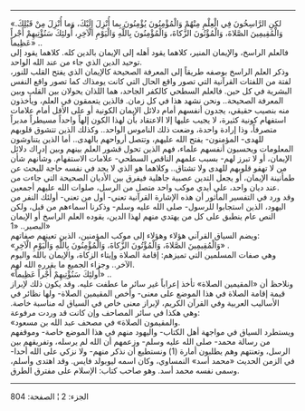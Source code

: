 ------------------------------------------------------------------------

«لكِنِ الرَّاسِخُونَ فِي الْعِلْمِ مِنْهُمْ وَالْمُؤْمِنُونَ يُؤْمِنُونَ بِما أُنْزِلَ إِلَيْكَ، وَما أُنْزِلَ مِنْ
قَبْلِكَ. وَالْمُقِيمِينَ الصَّلاةَ، وَالْمُؤْتُونَ الزَّكاةَ، وَالْمُؤْمِنُونَ بِاللَّهِ وَالْيَوْمِ الْآخِرِ،
أُولئِكَ سَنُؤْتِيهِمْ أَجْراً عَظِيماً» ..  
فالعلم الراسخ، والإيمان المنير، كلاهما يقود أهله إلى الإيمان بالدين كله.
كلاهما يقود إلى توحيد الدين الذي جاء من عند الله الواحد.  
وذكر العلم الراسخ بوصفه طريقاً إلى المعرفة الصحيحة كالإيمان الذي يفتح
القلب للنور، لفتة من اللفتات القرآنية التي تصور واقع الحال التي كانت
يومذاك كما تصور واقع النفس البشرية في كل حين. فالعلم السطحي كالكفر
الجاحد، هما اللذان يحولان بين القلب وبين المعرفة الصحيحة.. ونحن نشهد هذا
في كل زمان. فالذين يتعمقون في العلم، ويأخذون منه بنصيب حقيقي، يجدون
أنفسهم أمام دلائل الإيمان الكونية أو على الأقل أمام علامات استفهام كونية
كثيرة، لا يجيب عليها إلا الاعتقاد بأن لهذا الكون إلهاً واحداً مسيطراً مدبراً
متصرفاً، وذا إرادة واحدة، وضعت ذلك الناموس الواحد.. وكذلك الذين تتشوق
قلوبهم للهدى- المؤمنون- يفتح الله عليهم، وتتصل أرواحهم بالهدى.. أما
الذين يتناوشون المعلومات ويحسبون أنفسهم علماء، فهم الذين تحول قشور العلم
بينهم وبين إدراك دلائل الإيمان، أو لا تبرز لهم- بسبب علمهم الناقص
السطحي- علامات الاستفهام. وشأنهم شأن من لا تهفو قلوبهم للهدى ولا تشتاق..
وكلاهما هو الذي لا يجد في نفسه حاجة للبحث عن طمأنينة الإيمان، أو يجعل
التدين عصبية جاهلية فيفرق بين الأديان الصحيحة التي جاءت من عند ديان
واحد، على أيدي موكب واحد متصل من الرسل، صلوات الله عليهم أجمعين.  
وقد ورد في التفسير المأثور أن هذه الإشارة القرآنية تعني- أول من تعني-
أولئك النفر من اليهود، الذين استجابوا للرسول- صلى الله عليه وسلم- وذكرنا
أسماءهم من قبل، ولكن النص عام ينطبق على كل من يهتدي منهم لهذا الدين،
يقوده العلم الراسخ أو الإيمان البصير.. «1»  
ويضم السياق القرآني هؤلاء وهؤلاء إلى موكب المؤمنين، الذين تعينهم
صفاتهم:  
«وَالْمُقِيمِينَ الصَّلاةَ، وَالْمُؤْتُونَ الزَّكاةَ، وَالْمُؤْمِنُونَ بِاللَّهِ وَالْيَوْمِ الْآخِرِ» .  
وهي صفات المسلمين التي تميزهم: إقامة الصلاة وإيتاء الزكاة، والإيمان
بالله واليوم الآخر.. وجزاء الجميع ما يقرره الله لهم.  
«أُولئِكَ سَنُؤْتِيهِمْ أَجْراً عَظِيماً» ..  
ونلاحظ أن «المقيمين الصلاة» تأخذ إعراباً غير سائر ما عطفت عليه. وقد يكون
ذلك لإبراز قيمة إقامة الصلاة في هذا الموضع على معنى- وأخص المقيمين
الصلاة- ولها نظائر في الأساليب العربية وفي القرآن الكريم، لإبراز معنى
خاص في السياق له مناسبة خاصة. وهي هكذا في سائر المصاحف وإن كانت قد وردت
مرفوعة:  
«والمقيمون الصلاة» في مصحف عبد الله بن مسعود.  
ويستطرد السياق في مواجهة أهل الكتاب- واليهود منهم في هذا الموضع خاصة-
وموقفهم من رسالة محمد- صلى الله عليه وسلم- وزعمهم أن الله لم يرسله،
وتفريقهم بين الرسل، وتعنتهم وهم يطلبون أمارة (1) ونستطيع أن نذكر منهم-
ولا نزكي على الله أحدا- في الزمن الحديث «محمد أسد» النمساوي، وكان اسمه
ليوبولد فايس. وقد اهتدى وأسلم، وسمى نفسه محمد أسد. وهو صاحب كتاب:
الإسلام على مفترق الطرق.

------------------------------------------------------------------------

الجزء: 2 ¦ الصفحة: 804
